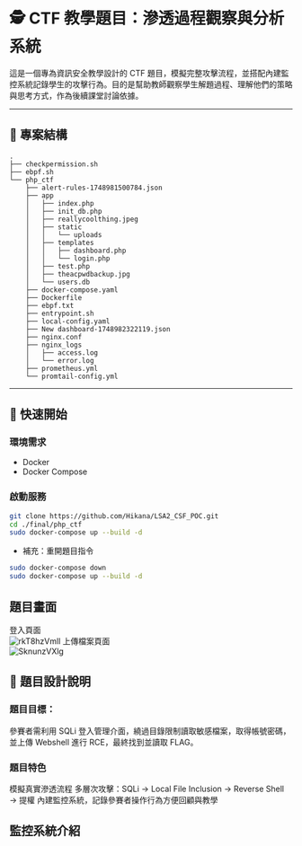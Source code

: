 # 🕵️ CTF 教學題目：滲透過程觀察與分析系統
這是一個專為資訊安全教學設計的 CTF 題目，模擬完整攻擊流程，並搭配內建監控系統記錄學生的攻擊行為。目的是幫助教師觀察學生解題過程、理解他們的策略與思考方式，作為後續課堂討論依據。

---
## 📂 專案結構
```
.
├── checkpermission.sh
├── ebpf.sh
└── php_ctf
    ├── alert-rules-1748981500784.json
    ├── app
    │   ├── index.php
    │   ├── init_db.php
    │   ├── reallycoolthing.jpeg
    │   ├── static
    │   │   └── uploads
    │   ├── templates
    │   │   ├── dashboard.php
    │   │   └── login.php
    │   ├── test.php
    │   ├── theacpwdbackup.jpg
    │   └── users.db
    ├── docker-compose.yaml
    ├── Dockerfile
    ├── ebpf.txt
    ├── entrypoint.sh
    ├── local-config.yaml
    ├── New dashboard-1748982322119.json
    ├── nginx.conf
    ├── nginx_logs
    │   ├── access.log
    │   └── error.log
    ├── prometheus.yml
    └── promtail-config.yml
```

---

## 🚀 快速開始

### 環境需求
- Docker
- Docker Compose

### 啟動服務

```bash
git clone https://github.com/Hikana/LSA2_CSF_POC.git
cd ./final/php_ctf
sudo docker-compose up --build -d
```

- 補充：重開題目指令
```bash
sudo docker-compose down
sudo docker-compose up --build -d
```

## 題目畫面
登入頁面<br>
![rkT8hzVmll](https://github.com/user-attachments/assets/58039c54-2ecb-4cb4-b960-8e54d2c4b01d)
上傳檔案頁面<br>
![SknunzVXlg](https://github.com/user-attachments/assets/3a3cae14-d46a-4ddd-b463-d3919891fb4b)

## 🎯 題目設計說明
### 題目目標：
參賽者需利用 SQLi 登入管理介面，繞過目錄限制讀取敏感檔案，取得帳號密碼，並上傳 Webshell 進行 RCE，最終找到並讀取 FLAG。

### 題目特色
模擬真實滲透流程
多層次攻擊：SQLi → Local File Inclusion → Reverse Shell → 提權
內建監控系統，記錄參賽者操作行為方便回顧與教學

## 監控系統介紹













